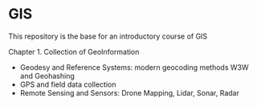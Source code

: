 # GIS

This repository is the base for an introductory course of GIS

Chapter 1. Collection of GeoInformation

- Geodesy and Reference Systems: modern geocoding methods W3W and Geohashing
- GPS and field data collection
- Remote Sensing and Sensors: Drone Mapping, Lidar, Sonar, Radar




